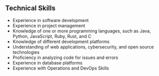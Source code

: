 ## Technical Skills
- Experience in software development
- Experience in project management
- Knowledge of one or more programming languages, such as Java, Python, JavaScript, Ruby, Rust, and C
- Knowledge of different development platforms
- Understanding of web applications, cybersecurity, and open source technologies
- Proficiency in analyzing code for issues and errors
- Experience in database platforms
- Experience with Operations and DevOps Skills
